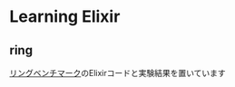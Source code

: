 # Learning Elixir

## ring

[リングベンチマーク](http://rainyday.blog.so-net.ne.jp/2007-05-20)のElixirコードと実験結果を置いています
